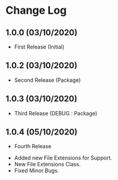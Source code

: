 Change Log
==========

1.0.0 (03/10/2020)
-------------------
- First Release (Initial)

1.0.2 (03/10/2020)
-------------------
- Second Release (Package)

1.0.3 (03/10/2020)
-------------------
- Third Release (DEBUG : Package)

1.0.4 (05/10/2020)
-------------------
- Fourth Release
* Added new File Extensions for Support.
* New File Extensions Class.
* Fixed Minor Bugs.